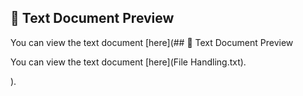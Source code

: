 ## 📄 Text Document Preview  

You can view the text document [here](## 📄 Text Document Preview  

You can view the text document [here](File Handling.txt).  

).  

